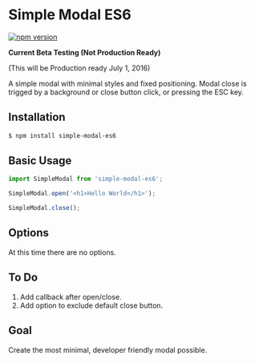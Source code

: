 # Simple Modal ES6

[![npm version](https://badge.fury.io/js/simple-modal-es6.svg)](https://badge.fury.io/js/simple-modal-es6)

__Current Beta Testing (Not Production Ready)__

(This will be Production ready July 1, 2016)

A simple modal with minimal styles and fixed positioning. Modal close is trigged by a background or close button click, or pressing the ESC key.

## Installation

```bash
$ npm install simple-modal-es6
```

## Basic Usage

```js
import SimpleModal from 'simple-modal-es6';

SimpleModal.open('<h1>Hello World</h1>');

SimpleModal.close();
```

## Options

At this time there are no options.

## To Do

1. Add callback after open/close.
2. Add option to exclude default close button.

## Goal

Create the most minimal, developer friendly modal possible.
